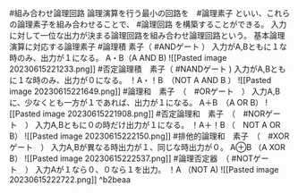  #組み合わせ論理回路
		論理演算を行う最小の回路を　#論理素子 といい、これらの論理素子を組み合わせることで、 #論理回路 を構築することができる。
		入力に対して一位な出力が決まる論理回路を組み合わせ論理回路という。
	基本論理演算に対応する論理素子
			#論理積 素子（ #ANDゲート ）
				入力がA,Bともに１な時のみ、出力が１になる。
				A・B（A AND B)
				![[Pasted image 20230615221233.png]]
			#否定論理積　素子（ #NANDゲート )
				入力がA,Bともに１な時のみ、出力が０になる。
				！A・！B　（NOT A AND B ）
				![[Pasted image 20230615221649.png]]
			#論理和　素子　（　#ORゲート　）
				入力A,Bに、少なくとも一方が１であれば、出力が１になる。
				A＋B　（A OR B）
				![[Pasted image 20230615221908.png]]
			#否定論理和　素子　（　#NORゲート　）
				入力A,Bともに０の時だけ出力が１になる。
				！A＋！B （　NOT A OR B）
				![[Pasted image 20230615222150.png]]
			#排他的論理和　素子　（　#XORゲート　）
				入力A,Bが異なる時出力が１、同じな時出力が０。
				A⊕B （A XOR B）
			![[Pasted image 20230615222537.png]]
			#論理否定器　（ #NOTゲート　）
				入力Aが１なら０、０なら１を出力。
				！A （NOT A)
			![[Pasted image 20230615222722.png]] ^b2beaa
